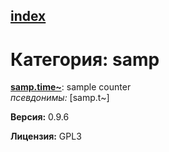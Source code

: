 [index](index.html) 
---

# Категория: samp




[**samp.time~**](samp.time~.html): sample counter <br>
_псевдонимы:_ \[samp.t~\]



**Версия:** 0.9.6

**Лицензия:** GPL3
